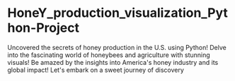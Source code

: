 # HoneY_production_visualization_Python-Project
Uncovered the secrets of honey production in the U.S. using Python! Delve into the fascinating world of honeybees and agriculture with stunning visuals! Be amazed by the insights into America's honey industry and its global impact! Let's embark on a sweet journey of discovery
